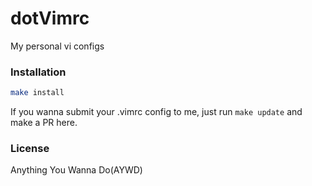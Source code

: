 
dotVimrc
=====================
My personal vi configs

### Installation
```sh
make install
```

If you wanna submit your .vimrc config to me, just run `make update` and make a PR here.

### License
Anything You Wanna Do(AYWD)

